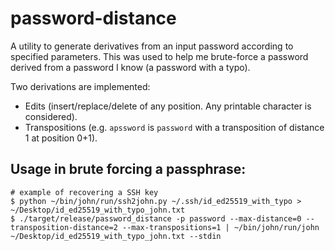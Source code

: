 # password-distance

A utility to generate derivatives from an input password according to specified parameters. This was used to help me brute-force a password derived from a password I know (a password with a typo).

Two derivations are implemented:
  * Edits (insert/replace/delete of any position. Any printable character is considered).
  * Transpositions (e.g. `apssword` is `password` with a transposition of distance 1 at position 0+1).

## Usage in brute forcing a passphrase:

```
# example of recovering a SSH key
$ python ~/bin/john/run/ssh2john.py ~/.ssh/id_ed25519_with_typo > ~/Desktop/id_ed25519_with_typo_john.txt   
$ ./target/release/password_distance -p password --max-distance=0 --transposition-distance=2 --max-transpositions=1 | ~/bin/john/run/john ~/Desktop/id_ed25519_with_typo_john.txt --stdin
```